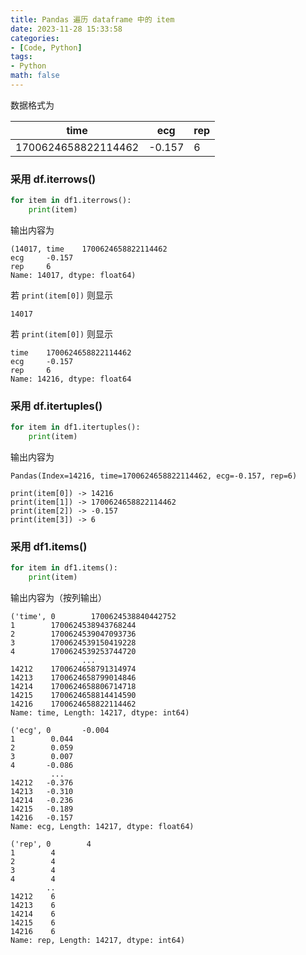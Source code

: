```yaml
---
title: Pandas 遍历 dataframe 中的 item
date: 2023-11-28 15:33:58
categories:
- [Code, Python]
tags:
- Python
math: false
---
```


数据格式为

| time                | ecg    | rep  |
| ------------------- | ------ | ---- |
| 1700624658822114462 | -0.157 | 6    |

### 采用 df.iterrows()

```python
for item in df1.iterrows():
    print(item)
```

输出内容为

```
(14017, time    1700624658822114462
ecg     -0.157
rep     6
Name: 14017, dtype: float64)
```

若 `print(item[0])` 则显示

```
14017
```

若 `print(item[0])` 则显示

```
time    1700624658822114462
ecg    	-0.157
rep     6
Name: 14216, dtype: float64
```

### 采用 df.itertuples()

```python
for item in df1.itertuples():
    print(item)
```

输出内容为

```
Pandas(Index=14216, time=1700624658822114462, ecg=-0.157, rep=6)

print(item[0]) -> 14216
print(item[1]) -> 1700624658822114462
print(item[2]) -> -0.157
print(item[3]) -> 6
```

### 采用 df1.items()

```python
for item in df1.items():
    print(item)
```

输出内容为（按列输出）

```
('time', 0        1700624538840442752
1        1700624538943768244
2        1700624539047093736
3        1700624539150419228
4        1700624539253744720
                ...         
14212    1700624658791314974
14213    1700624658799014846
14214    1700624658806714718
14215    1700624658814414590
14216    1700624658822114462
Name: time, Length: 14217, dtype: int64)

('ecg', 0       -0.004
1        0.044
2        0.059
3        0.007
4       -0.086
         ...  
14212   -0.376
14213   -0.310
14214   -0.236
14215   -0.189
14216   -0.157
Name: ecg, Length: 14217, dtype: float64)

('rep', 0        4
1        4
2        4
3        4
4        4
        ..
14212    6
14213    6
14214    6
14215    6
14216    6
Name: rep, Length: 14217, dtype: int64)
```

